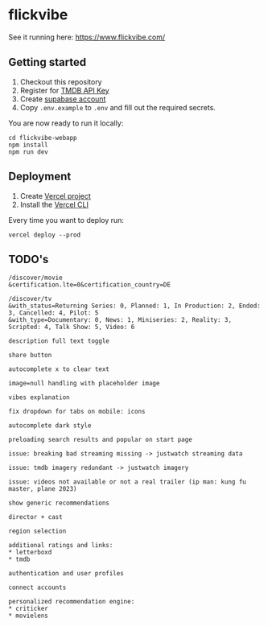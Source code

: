 # flickvibe

See it running here: https://www.flickvibe.com/

## Getting started

1. Checkout this repository
2. Register for [TMDB API Key](https://developers.themoviedb.org/3/getting-started/introduction)
3. Create [supabase account](https://app.supabase.com/)
4. Copy `.env.example` to `.env` and fill out the required secrets.

You are now ready to run it locally:
```shell
cd flickvibe-webapp
npm install
npm run dev
```

## Deployment

1. Create [Vercel project](https://vercel.com/dashboard)
2. Install the [Vercel CLI](https://vercel.com/docs/cli)

Every time you want to deploy run:
```shell
vercel deploy --prod
```


## TODO's
```
/discover/movie
&certification.lte=0&certification_country=DE

/discover/tv
&with_status=Returning Series: 0, Planned: 1, In Production: 2, Ended: 3, Cancelled: 4, Pilot: 5
&with_type=Documentary: 0, News: 1, Miniseries: 2, Reality: 3, Scripted: 4, Talk Show: 5, Video: 6

description full text toggle

share button

autocomplete x to clear text 

image=null handling with placeholder image

vibes explanation

fix dropdown for tabs on mobile: icons

autocomplete dark style

preloading search results and popular on start page

issue: breaking bad streaming missing -> justwatch streaming data

issue: tmdb imagery redundant -> justwatch imagery

issue: videos not available or not a real trailer (ip man: kung fu master, plane 2023)

show generic recommendations

director + cast

region selection

additional ratings and links:
* letterboxd
* tmdb

authentication and user profiles

connect accounts

personalized recommendation engine:
* criticker
* movielens
```

